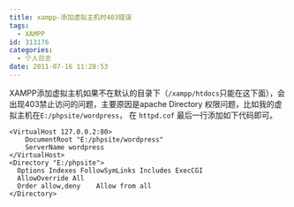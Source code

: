 ```yaml
---
title: xampp-添加虚拟主机时403错误
tags:
  - XAMPP
id: 313176
categories:
  - 个人日志
date: 2011-07-16 11:28:53
---
```


XAMPP添加虚拟主机如果不在默认的目录下（`/xampp/htdocs`只能在这下面），会出现403禁止访问的问题，主要原因是apache Directory  权限问题，比如我的虚拟主机在`E:/phpsite/wordpress`，  在 `httpd.cof` 最后一行添加如下代码即可。

```
<VirtualHost 127.0.0.2:80>       
    DocumentRoot "E:/phpsite/wordpress"    
    ServerName wordpress
</VirtualHost>
<Directory "E:/phpsite">
  Options Indexes FollowSymLinks Includes ExecCGI
  AllowOverride All
  Order allow,deny    Allow from all
</Directory>
```